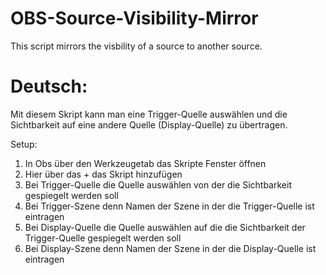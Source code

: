 # OBS-Source-Visibility-Mirror
This script mirrors the visbility of a source to another source.

# Deutsch:
Mit diesem Skript kann man eine Trigger-Quelle auswählen und die Sichtbarkeit auf eine andere Quelle (Display-Quelle) zu übertragen. 

Setup: 
1. In Obs über den Werkzeugetab das Skripte Fenster öffnen
2. Hier über das + das Skript hinzufügen
3. Bei Trigger-Quelle die Quelle auswählen von der die Sichtbarkeit gespiegelt werden soll
4. Bei Trigger-Szene denn Namen der Szene in der die Trigger-Quelle ist eintragen 
5. Bei Display-Quelle die Quelle auswählen auf die die Sichtbarkeit der Trigger-Quelle gespiegelt werden soll
6. Bei Display-Szene denn Namen der Szene in der die Display-Quelle ist eintragen

